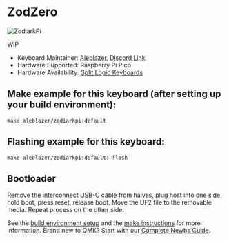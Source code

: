 # ZodZero

![ZodiarkPi](https://i.imgur.com/iOvyZLMh.jpeg)

WIP

* Keyboard Maintainer: [Aleblazer](https://github.com/Aleblazer/), [Discord Link](https://discord.gg/BCSbXwskVt)
* Hardware Supported: Raspberry Pi Pico
* Hardware Availability: [Split Logic Keyboards](https://splitlogic.xyz/)

## Make example for this keyboard (after setting up your build environment):

    make aleblazer/zodiarkpi:default

## Flashing example for this keyboard:
    make aleblazer/zodiarkpi:default: flash
    
## Bootloader

Remove the interconnect USB-C cable from halves, plug host into one side, hold boot, press reset, release boot. Move the UF2 file to the removable media. Repeat process on the other side.

See the [build environment setup](https://docs.qmk.fm/#/getting_started_build_tools) and the [make instructions](https://docs.qmk.fm/#/getting_started_make_guide) for more information. Brand new to QMK? Start with our [Complete Newbs Guide](https://docs.qmk.fm/#/newbs).